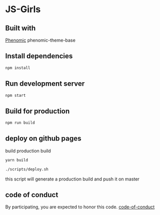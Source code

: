# JS-Girls


## Built with
[Phenomic](https://github.com/MoOx/phenomic) phenomic-theme-base

## Install dependencies

```sh
npm install
```

## Run development server

```sh
npm start
```

## Build for production

```sh
npm run build
```


## deploy on github pages

build production build

```sh
yarn build
```

```sh
./scripts/deploy.sh
```
this script will generate a production build and push it on master 

## code of conduct

By participating, you are expected to honor this code.
[code-of-conduct](http://todogroup.org/opencodeofconduct/#JS-Girls/info@js-girls.org)
